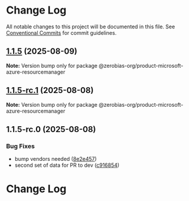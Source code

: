 # Change Log

All notable changes to this project will be documented in this file.
See [Conventional Commits](https://conventionalcommits.org) for commit guidelines.

## [1.1.5](https://github.com/zerobias-org/product/compare/@zerobias-org/product-microsoft-azure-resourcemanager@1.1.5-rc.1...@zerobias-org/product-microsoft-azure-resourcemanager@1.1.5) (2025-08-09)

**Note:** Version bump only for package @zerobias-org/product-microsoft-azure-resourcemanager





## [1.1.5-rc.1](https://github.com/zerobias-org/product/compare/@zerobias-org/product-microsoft-azure-resourcemanager@1.1.5-rc.0...@zerobias-org/product-microsoft-azure-resourcemanager@1.1.5-rc.1) (2025-08-08)

**Note:** Version bump only for package @zerobias-org/product-microsoft-azure-resourcemanager





## 1.1.5-rc.0 (2025-08-08)


### Bug Fixes

* bump vendors needed ([8e2e457](https://github.com/zerobias-org/product/commit/8e2e457e0b5d7141a05e8f2c178bc2854f2b7178))
* second set of data for PR to dev ([c916854](https://github.com/zerobias-org/product/commit/c916854bcf229b1c2042ffdea18472d66a061aaf))





# Change Log
